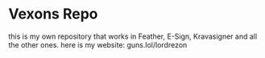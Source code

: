 # Vexons Repo
this is my own repository that works in Feather, E-Sign, Kravasigner and all the other ones.
here is my website: guns.lol/lordrezon
